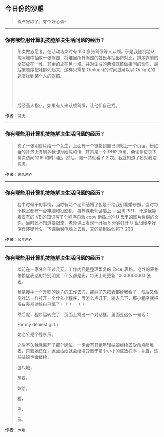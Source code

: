 ## 今日份的沙雕

> 看点好段子，有个好心情～


 
---

### 你有哪些用计算机技能解决生活问题的经历？

> 某次做志愿者，在活动结束时有 100 多张驾照等人认领。于是我随机地从驾照堆中抽取一张驾照，将堆里所有驾照的姓氏与抽出的对比。排序靠前的全部放在一堆，其余的放在另一堆。并对生成的两堆驾照做相同的动作，最后按顺序把堆排列起来。这样只需花 O(nlogn)的时间就可以以 O(logn)的速度找到某个人的驾照。
> 
>  
> 
>  
> 
> 后经高人指点，如果有人来认领驾照，让他们自己找。


作者：`猪皮`

---

### 你有哪些用计算机技能解决生活问题的经历？

> 寄了一张明信片给一个女生，上面有一个链接到自己网站上一个页面，粉红色的背景上有很多我想对她说的话。其实是一个 PHP 页面，会偷偷记录下每次访问的 IP 和时间戳。然后，她一共就看了 2 次。我就知道了她对我没意思。


作者：`匿名用户`

---

### 你有哪些用计算机技能解决生活问题的经历？

> 初中时候干的事情，当时有两个老师结婚了但是不给我们看婚纱照。当时每个教室都有一台电脑和投影机，每节课老师会插上 U 盘拷 PPT，于是我靠着仅有的 VB 的知识写了个程序自动 copy 新插上的 U 盘里的图片后缀的文件。当时还不知道要限速，老师课上发现一开始 5 分钟打开 U 盘很慢幸好没有怀疑什么。下课后到电脑上去看，真的拿到婚纱照了 233


作者：`知乎用户`

---

### 你有哪些用计算机技能解决生活问题的经历？

> 以前在一家外企干过几天，工作内容是整理繁复的 Excel 表格。老外的表格依赖症表达的特别明显，什么都是表，每天上班更新 10000000000 张表。
> 
> 我是接手一个升职的妹子的工作去的，那妹子先把表都给我看了，然后又像变戏法一样打开一个什么小程序，再怎么点几下，输入几下，那小程序就把所有表都他妈自己填了！！！！！！
> 
> 然后呢，程序运转完了，页面上跳出一个对话框，里面是这么一句话：
> 
> For my dearest girl:)
> 
> 她老公是个程序员。
> 
> 之后不久我就离开了那个岗位，一定会有其他年轻姑娘继续去受命填那堆表，只要她还在，这些姑娘就会继续受惠于那个小小的魔法程序；并且，这些姑娘也会继续，
> 
> 强烈地，
> 
> 想要，
> 
> 嫁给，
> 
> 程，
> 
> 序，
> 
> 员。


作者：`木难`